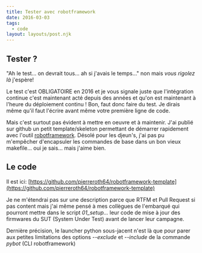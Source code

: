 ```yaml
---
title: Tester avec robotframework
date: 2016-03-03
tags:
  - code
layout: layouts/post.njk
---
```


## Tester ?

"Ah le test... on devrait tous... ah si j'avais le temps..." non mais _vous rigolez là_ j'espère!

Le test c'est OBLIGATOIRE en 2016 et je vous signale juste que l'intégration continue c'est maintenant acté depuis des années et qu'on est maintenant à l'heure du déploiement continu ! Bon, faut donc faire du test. Je dirais même qu'il faut l'écrire avant même votre première ligne de code.

Mais c'est surtout pas évident à mettre en oeuvre et à maintenir. J'ai publié sur github un petit template/skeleton permettant de démarrer rapidement avec l'outil [robotframework](http://www.robotframework.org). Désolé pour les djeun's, j'ai pas pu m'empêcher d'encapsuler les commandes de base dans un bon vieux makefile... oui je sais... mais j'aime bien.

## Le code

Il est ici: [https://github.com/pierreroth64/robotframework-template](https://github.com/pierreroth64/robotframework-template)

Je ne m'étendrai pas sur une description parce que RTFM et Pull Request si pas content mais j'ai même pensé à mes collègues de l'embarqué qui pourront mettre dans le script _01_setup..._ leur code de mise à jour des firmwares du SUT (System Under Test) avant de lancer leur campagne.

Dernière précision, le launcher python sous-jacent n'est là que pour parer aux petites limitations des options _--exclude_ et _--include_ de la commande _pybot_ (CLI robotframework)
